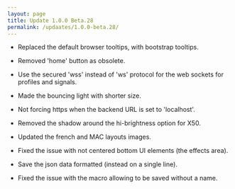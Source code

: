 ```yaml
---
layout: page
title: Update 1.0.0 Beta.28
permalink: /updaates/1.0.0-beta.28/
---
```


* Replaced the default browser tooltips, with bootstrap tooltips.

* Removed 'home' button as obsolete.

* Use the secured 'wss' instead of 'ws' protocol for the web sockets for profiles and signals.

* Made the bouncing light with shorter size.

* Not forcing https when the backend URL is set to 'localhost'.

* Removed the shadow around the hi-brightness option for X50.

* Updated the french and MAC layouts images.

* Fixed the issue with not centered bottom UI elements (the effects area).

* Save the json data formatted (instead on a single line).

* Fixed the issue with the macro allowing to be saved without a name.